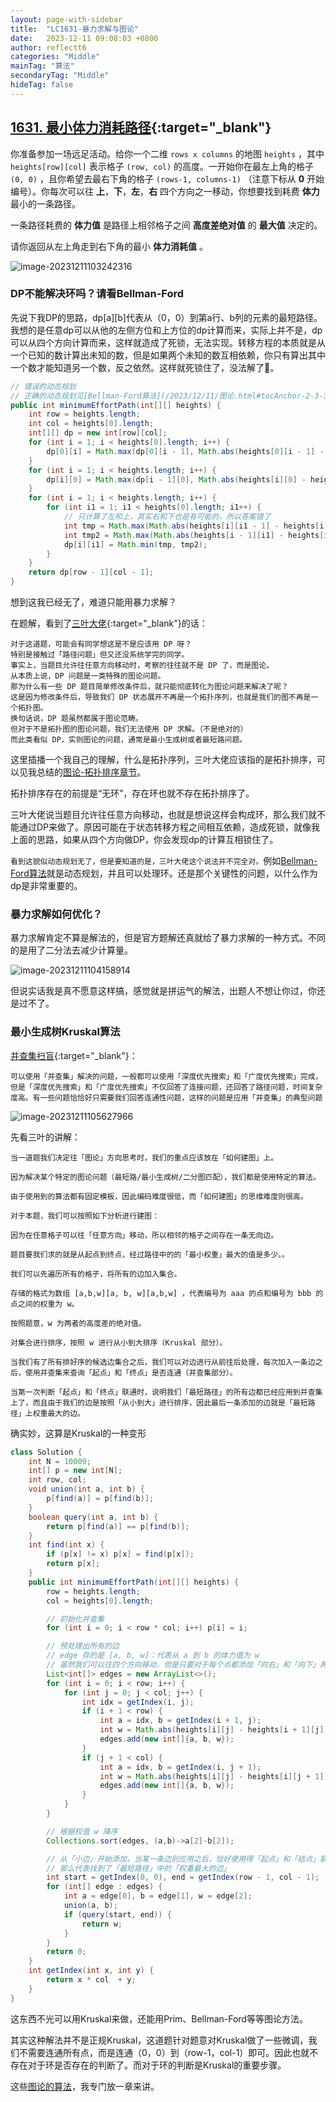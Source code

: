 ```yaml
---
layout: page-with-sidebar
title:  "LC1631-暴力求解与图论"
date:   2023-12-11 09:08:03 +0800
author: reflectt6
categories: "Middle"
mainTag: "算法"
secondaryTag: "Middle"
hideTag: false
---
```


## [1631. 最小体力消耗路径](https://leetcode.cn/problems/path-with-minimum-effort/){:target="_blank"}

你准备参加一场远足活动。给你一个二维 `rows x columns` 的地图 `heights` ，其中 `heights[row][col]` 表示格子 `(row, col)` 的高度。一开始你在最左上角的格子 `(0, 0)` ，且你希望去最右下角的格子 `(rows-1, columns-1)` （注意下标从 **0** 开始编号）。你每次可以往 **上**，**下**，**左**，**右** 四个方向之一移动，你想要找到耗费 **体力** 最小的一条路径。

一条路径耗费的 **体力值** 是路径上相邻格子之间 **高度差绝对值** 的 **最大值** 决定的。

请你返回从左上角走到右下角的最小 **体力消耗值** 。

![image-20231211103242316](/assets/images/2023-12-11-LC1631-暴力求解与图论//image-20231211103242316.png)



### DP不能解决环吗？请看Bellman-Ford

先说下我DP的思路，dp[a]\[b]代表从（0，0）到第a行、b列的元素的最短路径。我想的是任意dp可以从他的左侧方位和上方位的dp计算而来，实际上并不是，dp可以从四个方向计算而来，这样就造成了死锁，无法实现。转移方程的本质就是从一个已知的数计算出未知的数，但是如果两个未知的数互相依赖，你只有算出其中一个数才能知道另一个数，反之依然。这样就死锁住了，没法解了😤。

```java
// 错误的动态规划
// 正确的动态规划见[Bellman-Ford算法](/2023/12/11/图论.html#tocAnchor-2-3-3)
public int minimumEffortPath(int[][] heights) {
    int row = heights.length;
    int col = heights[0].length;
    int[][] dp = new int[row][col];
    for (int i = 1; i < heights[0].length; i++) {
        dp[0][i] = Math.max(dp[0][i - 1], Math.abs(heights[0][i - 1] - heights[0][i]));
    }
    for (int i = 1; i < heights.length; i++) {
        dp[i][0] = Math.max(dp[i - 1][0], Math.abs(heights[i][0] - heights[i - 1][0]));
    }
    for (int i = 1; i < heights.length; i++) {
        for (int i1 = 1; i1 < heights[0].length; i1++) {
          	// 只计算了左和上，其实右和下也是有可能的，所以答案错了
            int tmp = Math.max(Math.abs(heights[i][i1 - 1] - heights[i][i1]), dp[i][i1 - 1]);
            int tmp2 = Math.max(Math.abs(heights[i - 1][i1] - heights[i][i1]), dp[i - 1][i1]);
            dp[i][i1] = Math.min(tmp, tmp2);
        }
    }
    return dp[row - 1][col - 1];
}
```

想到这我已经无了，难道只能用暴力求解？

在题解，看到了[三叶大佬](https://leetcode.cn/problems/path-with-minimum-effort/){:target="_blank"}的话：

```
对于这道题，可能会有同学想这是不是应该用 DP 呀？
特别是接触过「路径问题」但又还没系统学完的同学。
事实上，当题目允许往任意方向移动时，考察的往往就不是 DP 了，而是图论。
从本质上说，DP 问题是一类特殊的图论问题。
那为什么有一些 DP 题目简单修改条件后，就只能彻底转化为图论问题来解决了呢？
这是因为修改条件后，导致我们 DP 状态展开不再是一个拓扑序列，也就是我们的图不再是一个拓扑图。
换句话说，DP 题虽然都属于图论范畴。
但对于不是拓扑图的图论问题，我们无法使用 DP 求解。（不是绝对的）
而此类看似 DP，实则图论的问题，通常是最小生成树或者最短路问题。
```

这里插播一个我自己的理解，什么是拓扑序列，三叶大佬应该指的是拓扑排序，可以见我总结的[图论-拓扑排序章节](/2023/12/11/图论.html#tocAnchor-2-3-4)。

拓扑排序存在的前提是“无环”，存在环也就不存在拓扑排序了。

三叶大佬说当题目允许往任意方向移动，也就是想说这样会构成环，那么我们就不能通过DP来做了。原因可能在于状态转移方程之间相互依赖，造成死锁，就像我上面的思路，如果从四个方向做DP，你会发现dp的计算互相锁住了。

`看到这貌似动态规划无了，但是要知道的是，三叶大佬这个说法并不完全对。`例如[Bellman-Ford算法](/2023/12/11/图论.html#tocAnchor-2-3-3)就是动态规划，并且可以处理环。还是那个关键性的问题，以什么作为dp是非常重要的。



### 暴力求解如何优化？

暴力求解肯定不算是解法的，但是官方题解还真就给了暴力求解的一种方式。不同的是用了二分法去减少计算量。

![image-20231211104158914](/assets/images/2023-12-11-LC1631-暴力求解与图论//image-20231211104158914.png)

但说实话我是真不愿意这样搞，感觉就是拼运气的解法，出题人不想让你过，你还是过不了。



### 最小生成树Kruskal算法

[并查集扫盲](https://leetcode.cn/circle/discuss/7nUuys/){:target="_blank"}：

`可以使用「并查集」解决的问题，一般都可以使用「深度优先搜索」和「广度优先搜索」完成，但是「深度优先搜索」和「广度优先搜索」不仅回答了连接问题，还回答了路径问题，时间复杂度高。有一些问题恰恰好只需要我们回答连通性问题，这样的问题是应用「并查集」的典型问题`

![image-20231211105627966](/assets/images/2023-12-11-LC1631-暴力求解与图论//image-20231211105627966.png)

先看三叶的讲解：

```
当一道题我们决定往「图论」方向思考时，我们的重点应该放在「如何建图」上。

因为解决某个特定的图论问题（最短路/最小生成树/二分图匹配），我们都是使用特定的算法。

由于使用到的算法都有固定模板，因此编码难度很低，而「如何建图」的思维难度则很高。

对于本题，我们可以按照如下分析进行建图：

因为在任意格子可以往「任意方向」移动，所以相邻的格子之间存在一条无向边。

题目要我们求的就是从起点到终点，经过路径中的的「最小权重」最大的值是多少。。

我们可以先遍历所有的格子，将所有的边加入集合。

存储的格式为数组 [a,b,w][a, b, w][a,b,w] ，代表编号为 aaa 的点和编号为 bbb 的点之间的权重为 w。

按照题意，w 为两者的高度差的绝对值。

对集合进行排序，按照 w 进行从小到大排序（Kruskal 部分）。

当我们有了所有排好序的候选边集合之后，我们可以对边进行从前往后处理，每次加入一条边之后，使用并查集来查询「起点」和「终点」是否连通（并查集部分）。

当第一次判断「起点」和「终点」联通时，说明我们「最短路径」的所有边都已经应用到并查集上了，而且由于我们的边是按照「从小到大」进行排序，因此最后一条添加的边就是「最短路径」上权重最大的边。
```

确实妙，这算是Kruskal的一种变形

```java
class Solution {
    int N = 10009;
    int[] p = new int[N];
    int row, col;
    void union(int a, int b) {
        p[find(a)] = p[find(b)];
    }
    boolean query(int a, int b) {
        return p[find(a)] == p[find(b)];
    }
    int find(int x) {
        if (p[x] != x) p[x] = find(p[x]);
        return p[x];
    }
    public int minimumEffortPath(int[][] heights) {
        row = heights.length;
        col = heights[0].length;

        // 初始化并查集
        for (int i = 0; i < row * col; i++) p[i] = i;

        // 预处理出所有的边
        // edge 存的是 [a, b, w]：代表从 a 到 b 的体力值为 w
        // 虽然我们可以往四个方向移动，但是只要对于每个点都添加「向右」和「向下」两条边的话，其实就已经覆盖了所有边了
        List<int[]> edges = new ArrayList<>();
        for (int i = 0; i < row; i++) {
            for (int j = 0; j < col; j++) {
                int idx = getIndex(i, j);
                if (i + 1 < row) {
                    int a = idx, b = getIndex(i + 1, j);
                    int w = Math.abs(heights[i][j] - heights[i + 1][j]);
                    edges.add(new int[]{a, b, w});
                }
                if (j + 1 < col) {
                    int a = idx, b = getIndex(i, j + 1);
                    int w = Math.abs(heights[i][j] - heights[i][j + 1]);
                    edges.add(new int[]{a, b, w});
                }
            }
        }

        // 根据权值 w 降序
        Collections.sort(edges, (a,b)->a[2]-b[2]);

        // 从「小边」开始添加，当某一条边别应用之后，恰好使用得「起点」和「结点」联通
        // 那么代表找到了「最短路径」中的「权重最大的边」
        int start = getIndex(0, 0), end = getIndex(row - 1, col - 1);
        for (int[] edge : edges) {
            int a = edge[0], b = edge[1], w = edge[2];
            union(a, b);
            if (query(start, end)) {
                return w;
            }
        }
        return 0; 
    }
    int getIndex(int x, int y) {
        return x * col  + y;
    }
}
```



这东西不光可以用Kruskal来做，还能用Prim、Bellman-Ford等等图论方法。

其实这种解法并不是正规Kruskal，这道题针对题意对Kruskal做了一些微调，我们不需要连通所有点，而是连通（0，0）到（row-1，col-1）即可。因此也就不存在对于环是否存在的判断了。而对于环的判断是Kruskal的重要步骤。

这些[图论的算法](/2023/12/11/图论.html)，我专门放一章来讲。
